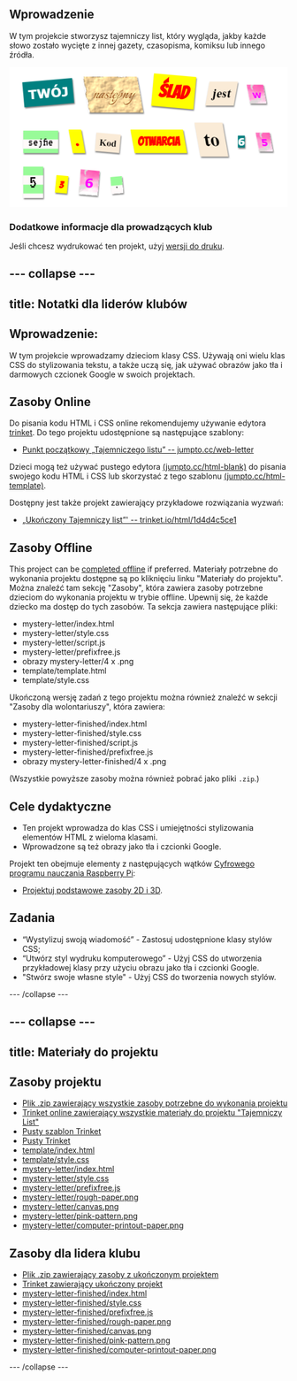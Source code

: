## Wprowadzenie

W tym projekcie stworzysz tajemniczy list, który wygląda, jakby każde słowo zostało wycięte z innej gazety, czasopisma, komiksu lub innego źródła.

![zrzut ekranu](images/letter-final.png)

### Dodatkowe informacje dla prowadzących klub

Jeśli chcesz wydrukować ten projekt, użyj [wersji do druku](https://projects.raspberrypi.org/en/projects/mystery-letter/print).

## \--- collapse \---

## title: Notatki dla liderów klubów

## Wprowadzenie:

W tym projekcie wprowadzamy dzieciom klasy CSS. Używają oni wielu klas CSS do stylizowania tekstu, a także uczą się, jak używać obrazów jako tła i darmowych czcionek Google w swoich projektach.

## Zasoby Online

Do pisania kodu HTML i CSS online rekomendujemy używanie edytora [trinket](https://trinket.io/). Do tego projektu udostępnione są następujące szablony:

* [Punkt początkowy „Tajemniczego listu” -- jumpto.cc/web-letter](http://jumpto.cc/web-letter)

Dzieci mogą też używać pustego edytora [(jumpto.cc/html-blank)](http://jumpto.cc/html-blank) do pisania swojego kodu HTML i CSS lub skorzystać z tego szablonu [(jumpto.cc/html-template)](http://jumpto.cc/html-template).

Dostępny jest także projekt zawierający przykładowe rozwiązania wyzwań:

* [„Ukończony Tajemniczy list”' -- trinket.io/html/1d4d4c5ce1](https://trinket.io/html/1d4d4c5ce1)

## Zasoby Offline

This project can be [completed offline](https://rpf.io/html-offline) if preferred. Materiały potrzebne do wykonania projektu dostępne są po kliknięciu linku "Materiały do projektu". Można znaleźć tam sekcję "Zasoby", która zawiera zasoby potrzebne dzieciom do wykonania projektu w trybie offline. Upewnij się, że każde dziecko ma dostęp do tych zasobów. Ta sekcja zawiera następujące pliki:

* mystery-letter/index.html
* mystery-letter/style.css
* mystery-letter/script.js
* mystery-letter/prefixfree.js
* obrazy mystery-letter/4 x .png
* template/template.html
* template/style.css

Ukończoną wersję zadań z tego projektu można również znaleźć w sekcji "Zasoby dla wolontariuszy", która zawiera:

* mystery-letter-finished/index.html
* mystery-letter-finished/style.css
* mystery-letter-finished/script.js
* mystery-letter-finished/prefixfree.js
* obrazy mystery-letter-finished/4 x .png

(Wszystkie powyższe zasoby można również pobrać jako pliki `.zip`.)

## Cele dydaktyczne

* Ten projekt wprowadza do klas CSS i umiejętności stylizowania elementów HTML z wieloma klasami.
* Wprowadzone są też obrazy jako tła i czcionki Google. 

Projekt ten obejmuje elementy z następujących wątków [Cyfrowego programu nauczania Raspberry Pi](http://rpf.io/curriculum):

* [ Projektuj podstawowe zasoby 2D i 3D](https://www.raspberrypi.org/curriculum/design/creator).

## Zadania

* “Wystylizuj swoją wiadomość” - Zastosuj udostępnione klasy stylów CSS;
* “Utwórz styl wydruku komputerowego” - Użyj CSS do utworzenia przykładowej klasy przy użyciu obrazu jako tła i czcionki Google. 
* "Stwórz swoje własne style" - Użyj CSS do tworzenia nowych stylów.

\--- /collapse \---

## \--- collapse \---

## title: Materiały do projektu

## Zasoby projektu

* [Plik .zip zawierający wszystkie zasoby potrzebne do wykonania projektu](https://rpf.io/p/en/mystery-letter-go)
* [Trinket online zawierający wszystkie materiały do projektu "Tajemniczy List"](http://jumpto.cc/web-letter)
* [Pusty szablon Trinket](http://jumpto.cc/trinket-template)
* [Pusty Trinket](http://jumpto.cc/trinket-blank)
* [template/index.html](resources/template-index.html)
* [template/style.css](resources/template-style.css)
* [mystery-letter/index.html](resources/mystery-letter-index.html)
* [mystery-letter/style.css](resources/mystery-letter-style.css)
* [mystery-letter/prefixfree.js](resources/mystery-letter-prefixfree.js)
* [mystery-letter/rough-paper.png](resources/mystery-letter-rough-paper.png)
* [mystery-letter/canvas.png](resources/mystery-letter-canvas.png)
* [mystery-letter/pink-pattern.png](resources/mystery-letter-pink-pattern.png)
* [mystery-letter/computer-printout-paper.png](resources/mystery-letter-computer-printout-paper.png)

## Zasoby dla lidera klubu

* [Plik .zip zawierający zasoby z ukończonym projektem](https://rpf.io/p/en/mystery-letter-go)
* [Trinket zawierający ukończony projekt](https://trinket.io/html/1d4d4c5ce1)
* [mystery-letter-finished/index.html](resources/mystery-letter-finished-index.html)
* [mystery-letter-finished/style.css](resources/mystery-letter-finished-style.css)
* [mystery-letter-finished/prefixfree.js](resources/mystery-letter-finished-prefixfree.js)
* [mystery-letter-finished/rough-paper.png](resources/mystery-letter-finished-rough-paper.png)
* [mystery-letter-finished/canvas.png](resources/mystery-letter-finished-canvas.png)
* [mystery-letter-finished/pink-pattern.png](resources/mystery-letter-finished-pink-pattern.png)
* [mystery-letter-finished/computer-printout-paper.png](resources/mystery-letter-finished-computer-printout-paper.png)

\--- /collapse \---